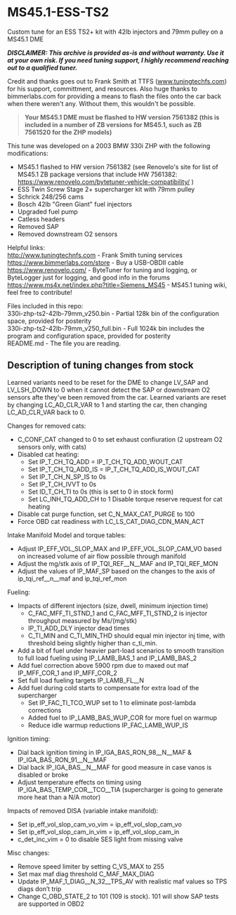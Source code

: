 # MS45.1-ESS-TS2
Custom tune for an ESS TS2+ kit with 42lb injectors and 79mm pulley on a MS45.1 DME 

***DISCLAIMER: This archive is provided as-is and without warranty.  Use it at your own risk. If you need tuning support, I highly recommend reaching out to a qualified tuner.***

Credit and thanks goes out to Frank Smith at TTFS (www.tuningtechfs.com) for his support, committment, and resources. Also huge thanks to bimmerlabs.com for providing a means to flash the files onto the car back when there weren't any. Without them, this wouldn't be possible.

>**Your MS45.1 DME must be flashed to HW version 7561382 (this is included in a number of ZB versions for MS45.1, such as ZB 7561520 for the ZHP models)**

This tune was developed on a 2003 BMW 330i ZHP with the following modifications:  
- MS45.1 flashed to HW version 7561382 (see Renovelo's site for list of MS45.1 ZB package versions that include HW 7561382: https://www.renovelo.com/bytetuner-vehicle-compatibility/ )  
- ESS Twin Screw Stage 2+ supercharger kit with 79mm pulley  
- Schrick 248/256 cams  
- Bosch 42lb "Green Giant" fuel injectors  
- Upgraded fuel pump  
- Catless headers  
- Removed SAP
- Removed downstream O2 sensors


Helpful links:  
http://www.tuningtechnfs.com - Frank Smith tuning services  
https://www.bimmerlabs.com/store - Buy a USB-OBDII cable  
https://www.renovelo.com/ - ByteTuner for tuning and logging, or ByteLogger just for logging, and good info in the forums  
https://www.ms4x.net/index.php?title=Siemens_MS45 - MS45.1 tuning wiki, feel free to contribute!  


Files included in this repo:  
330i-zhp-ts2-42lb-79mm_v250.bin - Partial 128k bin of the configuration space, provided for posterity  
330i-zhp-ts2-42lb-79mm_v250_full.bin - Full 1024k bin includes the program and configuration space, provided for posterity  
README.md - The file you are reading.  


## Description of tuning changes from stock

Learned variants need to be reset for the DME to change LV_SAP and LV_LSH_DOWN to 0 when it cannot detect the SAP or downstream O2 sensors afte they've been removed from the car.  Learned variants are reset by changing LC_AD_CLR_VAR to 1 and starting the car, then changing LC_AD_CLR_VAR back to 0.  

Changes for removed cats:  
- C_CONF_CAT changed to 0 to set exhaust confiuration (2 upstream O2 sensors only, with cats)  
- Disabled cat heating:
   - 	Set IP_T_CH_TQ_ADD = IP_T_CH_TQ_ADD_WOUT_CAT
   - 	Set IP_T_CH_TQ_ADD_IS = IP_T_CH_TQ_ADD_IS_WOUT_CAT
   - 	Set IP_T_CH_N_SP_IS to 0s 
   - 	Set IP_T_CH_IVVT to 0s
   - 	Set ID_T_CH_TI to 0s (this is set to 0 in stock form)
   - 	Set LC_INH_TQ_ADD_CH to 1 Disable torque reserve request for cat heating
- Disable cat purge function, set C_N_MAX_CAT_PURGE to 100
- Force OBD cat readiness with LC_LS_CAT_DIAG_CDN_MAN_ACT

Intake Manifold Model and torque tables:
- Adjust IP_EFF_VOL_SLOP_MAX and IP_EFF_VOL_SLOP_CAM_VO based on increased volume of air flow possible through manifold
- Adjust the mg/stk axis of IP_TQI_REF__N__MAF and IP_TQI_REF_MON
- Adjust the values of IP_MAF_SP based on the changes to the axis of ip_tqi_ref__n__maf and ip_tqi_ref_mon

Fueling:
- Impacts of different injectors (size, dwell, minimum injection time)
   - C_FAC_MFF_TI_STND_1 and C_FAC_MFF_TI_STND_2 is injector throughput measured by Ms/(mg/stk)
   - IP_TI_ADD_DLY injector dead times
   - C_TI_MIN and C_TI_MIN_THD should equal min injector inj time, with threshold being slightly higher than c_ti_min.
- Add a bit of fuel under heavier part-load scenarios to smooth transition to full load fueling using IP_LAMB_BAS_1 and IP_LAMB_BAS_2
- Add fuel correction above 5900 rpm due to maxed out maf IP_MFF_COR_1 and IP_MFF_COR_2
- Set full load fueling targets IP_LAMB_FL__N
- Add fuel during cold starts to compensate for extra load of the supercharger
   - Set IP_FAC_TI_TCO_WUP set to 1 to eliminate post-lambda corrections
   - Added fuel to IP_LAMB_BAS_WUP_COR for more fuel on warmup
   - Reduce idle warmup reductions IP_FAC_LAMB_WUP_IS

Ignition timing:
- Dial back ignition timing in IP_IGA_BAS_RON_98__N__MAF & IP_IGA_BAS_RON_91__N__MAF 
- Dial back IP_IGA_BAS__N__MAF for good measure in case vanos is disabled or broke 
- Adjust temperature effects on timing using IP_IGA_BAS_TEMP_COR__TCO__TIA (supercharger is going to generate more heat than a N/A motor)

Impacts of removed DISA (variable intake manifold):
- Set ip_eff_vol_slop_cam_vo_vim = ip_eff_vol_slop_cam_vo
- Set ip_eff_vol_slop_cam_in_vim = ip_eff_vol_slop_cam_in
- c_det_inc_vim = 0 to disable SES light from missing valve

Misc changes:
- Remove speed limiter by setting C_VS_MAX to 255
- Set max maf diag threshold C_MAF_MAX_DIAG
- Update IP_MAF_1_DIAG__N_32__TPS_AV with realistic maf values so TPS diags don’t trip
- Change C_OBD_STATE_2 to 101 (109 is stock).  101 will show SAP tests are supported in OBD2
